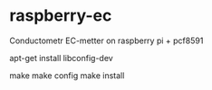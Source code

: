 # raspberry-ec
Conductometr EC-metter on raspberry pi + pcf8591

apt-get install libconfig-dev

make
make config
make install
